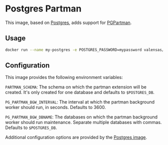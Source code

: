 # Postgres Partman

This image, based on [Postgres](https://hub.docker.com/_/postgres), adds support for [PGPartman](https://github.com/pgpartman/pg_partman).

## Usage

```bash
docker run --name my-postgres -e POSTGRES_PASSWORD=mypassword valensas/postgres-partman:15.3-4.7.2
```

## Configuration

This image provides the following environment variables:

`PARTMAN_SCHEMA`: The schema on which the partman extension will be created. It's only created for one database and defaults to `$POSTGRES_DB`.

`PG_PARTMAN_BGW_INTERVAL`: The interval at which the partman background worker should run, in seconds. Defaults to 3600.

`PG_PARTMAN_BGW_DBNAME`: The databases on which the partman background worker should run maintenance. Separate multiple databases with commas. Defaults to `$POSTGRES_DB`.

Additional configuration options are provided by the [Postgres image](https://hub.docker.com/_/postgres).